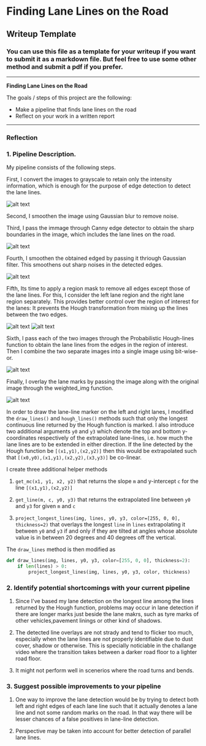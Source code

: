 # **Finding Lane Lines on the Road** 

## Writeup Template

### You can use this file as a template for your writeup if you want to submit it as a markdown file. But feel free to use some other method and submit a pdf if you prefer.

---

**Finding Lane Lines on the Road**

The goals / steps of this project are the following:
* Make a pipeline that finds lane lines on the road
* Reflect on your work in a written report


[//]: # (Image References)

[image1]: ./examples/grayscale.jpg "Grayscale"

[image2]: ./examples/edges.jpg "Edges"

[image3]: ./examples/blur.jpg "Blur"

[image4]: ./examples/roil.jpg "ROIl"

[image5]: ./examples/roir.jpg "ROIr"

[image6]: ./examples/bitor.jpg "BitOr"

[image7]: ./examples/result.jpg "result"
---

### Reflection

### 1. Pipeline Description.


My pipeline consists of the following steps. 

First, I convert the images to grayscale to retain only the intensity information, which is enough for the purpose of edge detection to detect the lane lines. 

![alt text][image1]

Second, I smoothen the image using Gaussian blur to remove noise.

Third, I pass the immage through Canny edge detector to obtain the sharp boundaries in the image, which includes the lane lines on the road.

![alt text][image2]

Fourth, I smoothen the obtained edged by passing it thriough Gaussian filter. This smoothens out sharp noises in the detected edges.

![alt text][image3]

Fifth, Its time to apply a region mask to remove all edges except those of the lane lines. For this, I consider the left lane region and the right lane region separately. This provides better control over the region of interest for the lanes: It prevents the Hough transformation from mixing up the lines between the two edges.

![alt text][image4] ![alt text][image5]

Sixth, I pass each of the two images through the Probabilistic Hough-lines function to obtain the lane lines from the edges in the region of interest. Then I combine the two separate images into a single image using bit-wise-or.

![alt text][image6]


Finally, I  overlay the lane marks by passing the image along with the original image through the weighted_img function.



![alt text][image7]


In order to draw the lane-line marker on the left and right lanes, I modified the `draw_lines()` and `hough_lines()` methods such that only the longest continuous line returned by the Hough function is marked. I also introduce two additional arguments `y0` and `y3` which denote the top and bottom y-coordinates respectively of the extrapolated lane-lines, i.e. how much the lane lines are to be extended in either direction. If the line detected by the Hough function be `[(x1,y1),(x2,y2)]` then this would be extrapolated such that `[(x0,y0),(x1,y1),(x2,y2),(x3,y3)]` be co-linear. 

I create three additional helper methods

1. `get_mc(x1, y1, x2, y2)` that returns the slope `m` and y-intercept `c` for the line `[(x1,y1),(x2,y2)]`

2. `get_line(m, c, y0, y3)` that returns the extrapolated line between `y0` and `y3` for given `m` and `c`

3. `project_longest_lines(img, lines, y0, y3, color=[255, 0, 0], thickness=2)` that overlays the longest `line` in `lines` extrapolating it between `y0` and `y3` if and only if they are tilted at angles whose absolute value is in between 20 degrees and 40 degrees off the vertical. 

The `draw_lines` method is then modified as 
```python
def draw_lines(img, lines, y0, y3, color=[255, 0, 0], thickness=2):
    if len(lines) > 0:
        project_longest_lines(img, lines, y0, y3, color, thickness)
```
### 2. Identify potential shortcomings with your current pipeline

1. Since I've based my lane detection on the longest line among the lines returned by the Hough function, problems may occur in lane detection if there are longer marks just beside the lane makrs, such as tyre marks of other vehicles,pavement linings or other kind of shadows.

2. The detected line overlays are not strady and tend to flicker too much, especially when the lane lines are not properly identifiable due to dust cover, shadow or otherwise. This is specially noticiable in the challange video where the transition takes between a darker road floor to a lighter road floor.

3. It might not perform well in scenerios where the road turns and bends. 

### 3. Suggest possible improvements to your pipeline

1. One way to improve the lane detection would be by trying to detect both left and right edges of each lane line such that it actually denotes a lane line and not some random marks on the road. In that way there will be lesser chances of a false positives in lane-line detection.

2. Perspective may be taken into account for better detection of parallel lane lines.
